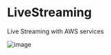 # LiveStreaming
Live Streaming with AWS services

![image](https://github.com/venkatabinary/LiveStreaming/assets/96198186/ddf4b511-c95b-45b8-a11e-6c5b9bca1e14)
